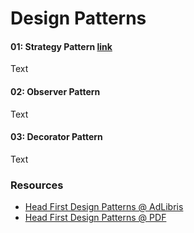 # Design Patterns

#### 01: Strategy Pattern [link](01-strategy-pattern)
Text

#### 02: Observer Pattern
Text

#### 03: Decorator Pattern
Text

### Resources

* [Head First Design Patterns @ AdLibris](https://www.adlibris.com/se/bok/head-first-design-patterns-9780596007126)
* [Head First Design Patterns @ PDF](https://github.com/kanastasov/Advanced-Java-Programming--First-Semeste-/blob/master/Design%20Patterns%20For%20Dummies%20%26%20HeadFirst/head%20first%20design%20patterns%20-%20ora%202004.pdf)
